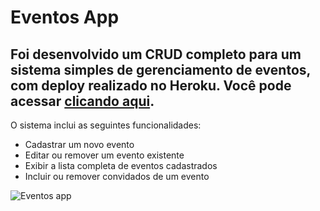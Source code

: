 # Eventos App
## Foi desenvolvido um CRUD completo para um sistema simples de gerenciamento de eventos, com deploy realizado no Heroku. Você pode acessar [clicando aqui](eventosappweb.herokuapp.com/). 

 O sistema inclui as seguintes funcionalidades: 
* Cadastrar um novo evento 
* Editar ou remover um evento existente 
* Exibir a lista completa de eventos cadastrados 
* Incluir ou remover convidados de um evento

![Eventos app](https://i.ibb.co/qjtq1bQ/inicial.png)




